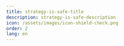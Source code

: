 ```yaml
---
title: strategy-is-safe-title
description: strategy-is-safe-description
icon: /assets/images/icon-shield-check.png
order: 2
lang: en
---
```

